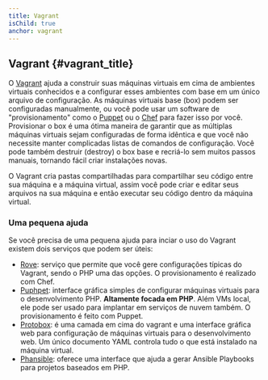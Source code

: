 ```yaml
---
title: Vagrant
isChild: true
anchor: vagrant
---
```


## Vagrant {#vagrant_title}

O [Vagrant][vagrant] ajuda a construir suas máquinas virtuais em cima de ambientes virtuais conhecidos e a configurar 
esses ambientes com base em um único arquivo de configuração.
As máquinas virtuais base (box) podem ser configuradas manualmente, ou você pode usar um software de "provisionamento" 
como o [Puppet][puppet] ou o [Chef][chef] para fazer isso por você. Provisionar o box é uma ótima maneira de garantir 
que as múltiplas máquinas virtuais sejam configuradas de forma idêntica e que você não necessite manter complicadas
listas de comandos de configuração. Você pode também destruir (destroy) o box base e recriá-lo sem muitos passos
manuais, tornando fácil criar instalações novas.

O Vagrant cria pastas compartilhadas para compartilhar seu código entre sua máquina e a máquina virtual, assim você
pode criar e editar seus arquivos na sua máquina e então executar seu código dentro da máquina virtual.

### Uma pequena ajuda

Se você precisa de uma pequena ajuda para inciar o uso do Vagrant existem dois serviços que podem ser úteis:
- [Rove][rove]: serviço que permite que você gere configurações típicas do Vagrant, sendo o PHP uma das opções. O 
provisionamento é realizado com Chef.
- [Puphpet][puphpet]: interface gráfica simples de configurar máquinas virtuais para o desenvolvimento PHP. **Altamente 
focada em PHP**. Além VMs local, ele pode ser usado para implantar em serviços de nuvem também. O provisionamento é 
feito com Puppet.
- [Protobox][protobox]: é uma camada em cima do vagrant e uma interface gráfica web para configuração de máquinas 
virtuais para o desenvolvimento web. Um único documento YAML controla tudo o que está instalado na máquina virtual.
- [Phansible][phansible]: oferece uma interface que ajuda a gerar Ansible Playbooks para projetos baseados em PHP.

[vagrant]: http://vagrantup.com/
[puppet]: http://www.puppetlabs.com/
[chef]: http://www.opscode.com/
[rove]: http://rove.io/
[puphpet]: https://puphpet.com/
[protobox]: http://getprotobox.com/
[phansible]: http://phansible.com/
